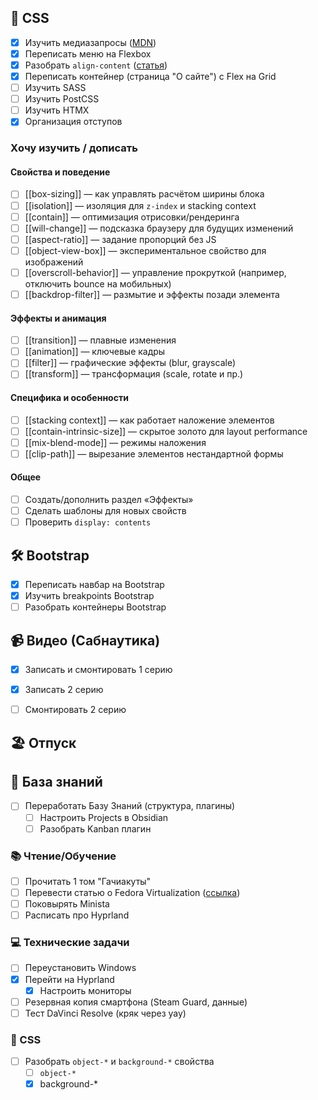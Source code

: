 ## 🎨 CSS  
- [x] Изучить медиазапросы ([MDN](https://developer.mozilla.org/ru/docs/Web/CSS/@media))
- [x] Переписать меню на Flexbox
- [x] Разобрать `align-content` ([статья](obsidian://open?vault=Obsidian&file=HTML%2C%20CSS%2C%20JS%2FCSS%2FDisplay%2FFlexbox))
- [x] Переписать контейнер (страница "О сайте") с Flex на Grid
- [ ] Изучить SASS 
- [ ] Изучить PostCSS 
- [ ] Изучить HTMX  
- [x] Организация отступов
### Xочу изучить / дописать

#### Свойства и поведение
- [ ] [[box-sizing]] — как управлять расчётом ширины блока
- [ ] [[isolation]] — изоляция для `z-index` и stacking context
- [ ] [[contain]] — оптимизация отрисовки/рендеринга
- [ ] [[will-change]] — подсказка браузеру для будущих изменений
- [ ] [[aspect-ratio]] — задание пропорций без JS
- [ ] [[object-view-box]] — экспериментальное свойство для изображений
- [ ] [[overscroll-behavior]] — управление прокруткой (например, отключить bounce на мобильных)
- [ ] [[backdrop-filter]] — размытие и эффекты позади элемента

#### Эффекты и анимация
- [ ] [[transition]] — плавные изменения
- [ ] [[animation]] — ключевые кадры
- [ ] [[filter]] — графические эффекты (blur, grayscale)
- [ ] [[transform]] — трансформация (scale, rotate и пр.)

#### Специфика и особенности
- [ ] [[stacking context]] — как работает наложение элементов
- [ ] [[contain-intrinsic-size]] — скрытое золото для layout performance
- [ ] [[mix-blend-mode]] — режимы наложения
- [ ] [[clip-path]] — вырезание элементов нестандартной формы
#### Общее
- [ ] Создать/дополнить раздел «Эффекты»
- [ ] Сделать шаблоны для новых свойств
- [ ] Проверить `display: contents`
## 🛠 Bootstrap  
- [x] Переписать навбар на Bootstrap
- [x] Изучить breakpoints Bootstrap 
- [ ] Разобрать контейнеры Bootstrap  

## 📹 Видео (Сабнаутика)  
- [x] Записать и смонтировать 1 серию
- [x] Записать 2 серию 
- [ ] Смонтировать 2 серию 


## 🏖 Отпуск  

## 🧠 База знаний  
- [ ] Переработать Базу Знаний (структура, плагины)  
    - [ ] Настроить Projects в Obsidian  
    - [ ] Разобрать Kanban плагин  
### 📚 Чтение/Обучение  
- [ ] Прочитать 1 том "Гачиакуты"  
- [ ] Перевести статью о Fedora Virtualization ([ссылка](https://docs.fedoraproject.org/en-US/quick-docs/virtualization-getting-started/))  
- [ ] Поковырять Minista  
- [ ] Расписать про Hyprland  
### 💻 Технические задачи  
- [ ] Переустановить Windows  
- [x] Перейти на Hyprland  
    - [x] Настроить мониторы  
- [ ] Резервная копия смартфона (Steam Guard, данные)  
- [ ] Тест DaVinci Resolve (кряк через yay)  
### 🎨 CSS 
- [ ] Разобрать `object-*` и `background-*` свойства 
	- [ ] `object-*`
	- [x] background-* 